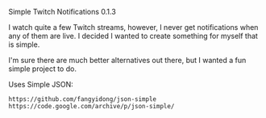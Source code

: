Simple Twitch Notifications 0.1.3

I watch quite a few Twitch streams, however, I never get notifications when any of them are live.  I decided I wanted to create something for myself that is simple.

I'm sure there are much better alternatives out there, but I wanted a fun simple project to do.

Uses Simple JSON:

	https://github.com/fangyidong/json-simple
	https://code.google.com/archive/p/json-simple/